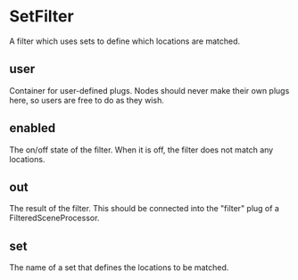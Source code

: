 # SetFilter

A filter which uses sets to define which locations are matched.

## user 

 Container for user-defined plugs. Nodes
should never make their own plugs here,
so users are free to do as they wish. 

## enabled 

 The on/off state of the filter. When it is off, the
filter does not match any locations. 

## out 

 The result of the filter. This should be connected into
the "filter" plug of a FilteredSceneProcessor. 

## set 

 The name of a set that defines the locations to
be matched. 


